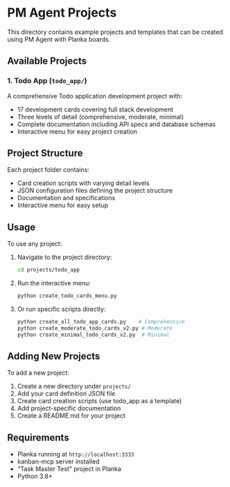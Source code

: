# PM Agent Projects

This directory contains example projects and templates that can be created using PM Agent with Planka boards.

## Available Projects

### 1. Todo App (`todo_app/`)
A comprehensive Todo application development project with:
- 17 development cards covering full stack development
- Three levels of detail (comprehensive, moderate, minimal)
- Complete documentation including API specs and database schemas
- Interactive menu for easy project creation

## Project Structure

Each project folder contains:
- Card creation scripts with varying detail levels
- JSON configuration files defining the project structure
- Documentation and specifications
- Interactive menu for easy setup

## Usage

To use any project:

1. Navigate to the project directory:
   ```bash
   cd projects/todo_app
   ```

2. Run the interactive menu:
   ```bash
   python create_todo_cards_menu.py
   ```

3. Or run specific scripts directly:
   ```bash
   python create_all_todo_app_cards.py    # Comprehensive
   python create_moderate_todo_cards_v2.py # Moderate
   python create_minimal_todo_cards_v2.py  # Minimal
   ```

## Adding New Projects

To add a new project:

1. Create a new directory under `projects/`
2. Add your card definition JSON file
3. Create card creation scripts (use todo_app as a template)
4. Add project-specific documentation
5. Create a README.md for your project

## Requirements

- Planka running at `http://localhost:3333`
- kanban-mcp server installed
- "Task Master Test" project in Planka
- Python 3.8+
